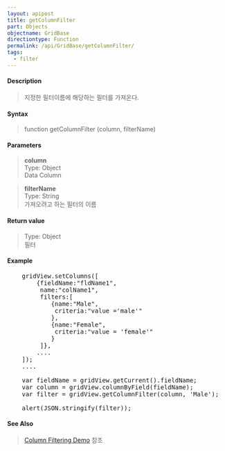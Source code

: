 ```yaml
---
layout: apipost
title: getColumnFilter
part: Objects
objectname: GridBase
directiontype: Function
permalink: /api/GridBase/getColumnFilter/
tags:
  - filter
---
```



#### Description

> 지정한 필터이름에 해당하는 필터를 가져온다.  

#### Syntax

> function getColumnFilter (column, filterName)  

#### Parameters

> **column**  
> Type: Object  
> Data Column  

> **filterName**  
> Type: String  
> 가져오려고 하는 필터의 이름  


#### Return value

> Type: Object  
> 필터  


#### Example

<pre class="prettyprint">
    gridView.setColumns([
    	{fieldName:"fldName1", 
    	 name:"colName1",
    	 filters:[
    	 	{name:"Male",
    	 	 criteria:"value ='male'"
    	 	},
    	 	{name:"Female",
    	 	 criteria:"value = 'female'"
    	 	}
    	 ]},
    	....
    ]);
    ....

    var fieldName = gridView.getCurrent().fieldName;
    var column = gridView.columnByField(fieldName);
    var filter = gridView.getColumnFilter(column, 'Male');
	
    alert(JSON.stringify(filter));				
</pre>

#### See Also
> [Column Filtering Demo](http://demo.realgrid.com/Demo/ColumnFiltering) 참조